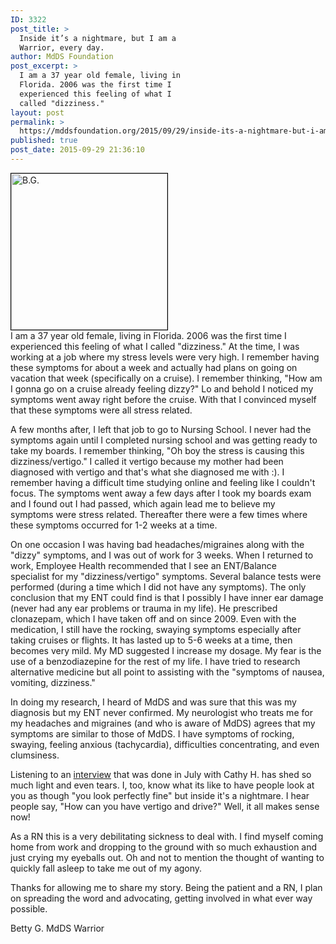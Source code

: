 ```yaml
---
ID: 3322
post_title: >
  Inside it’s a nightmare, but I am a
  Warrior, every day.
author: MdDS Foundation
post_excerpt: >
  I am a 37 year old female, living in
  Florida. 2006 was the first time I
  experienced this feeling of what I
  called "dizziness."
layout: post
permalink: >
  https://mddsfoundation.org/2015/09/29/inside-its-a-nightmare-but-i-am-a-warrior-every-day/
published: true
post_date: 2015-09-29 21:36:10
---
```

<div><img class="alignleft wp-image-5440 size-full" style="border: 1px solid #000000;" src="https://mddsfoundation.org/wp-content/uploads/2017/08/bettyg.jpg" alt="B.G." width="250" height="250" /></div>
I am a 37 year old female, living in Florida. 2006 was the first time I experienced this feeling of what I called "dizziness." At the time, I was working at a job where my stress levels were very high. I remember having these symptoms for about a week and actually had plans on going on vacation that week (specifically on a cruise). I remember thinking, "How am I gonna go on a cruise already feeling dizzy?" Lo and behold I noticed my symptoms went away right before the cruise. With that I convinced myself that these symptoms were all stress related.

A few months after, I left that job to go to Nursing School. I never had the symptoms again until I completed nursing school and was getting ready to take my boards. I remember thinking, "Oh boy the stress is causing this dizziness/vertigo." I called it vertigo because my mother had been diagnosed with vertigo and that's what she diagnosed me with :). I remember having a difficult time studying online and feeling like I couldn't focus. The symptoms went away a few days after I took my boards exam and I found out I had passed, which again lead me to believe my symptoms were stress related. Thereafter there were a few times where these symptoms occurred for 1-2 weeks at a time.

On one occasion I was having bad headaches/migraines along with the "dizzy" symptoms, and I was out of work for 3 weeks. When I returned to work, Employee Health recommended that I see an ENT/Balance specialist for my "dizziness/vertigo" symptoms. Several balance tests were performed (during a time which I did not have any symptoms). The only conclusion that my ENT could find is that I possibly I have inner ear damage (never had any ear problems or trauma in my life). He prescribed clonazepam, which I have taken off and on since 2009. Even with the medication, I still have the rocking, swaying symptoms especially after taking cruises or flights. It has lasted up to 5-6 weeks at a time, then becomes very mild. My MD suggested I increase my dosage. My fear is the use of a benzodiazepine for the rest of my life. I have tried to research alternative medicine but all point to assisting with the "symptoms of nausea, vomiting, dizziness."

In doing my research, I heard of MdDS and was sure that this was my diagnosis but my ENT never confirmed. My neurologist who treats me for my headaches and migraines (and who is aware of MdDS) agrees that my symptoms are similar to those of MdDS. I have symptoms of rocking, swaying, feeling anxious (tachycardia), difficulties concentrating, and even clumsiness.

Listening to an <a href="http://cbsloc.al/1OgjbwH" target="_blank" rel="noopener">interview</a> that was done in July with Cathy H. has shed so much light and even tears. I, too, know what its like to have people look at you as though "you look perfectly fine" but inside it's a nightmare. I hear people say, "How can you have vertigo and drive?" Well, it all makes sense now!

As a RN this is a very debilitating sickness to deal with. I find myself coming home from work and dropping to the ground with so much exhaustion and just crying my eyeballs out. Oh and not to mention the thought of wanting to quickly fall asleep to take me out of my agony.

Thanks for allowing me to share my story. Being the patient and a RN, I plan on spreading the word and advocating, getting involved in what ever way possible.
<div>Betty G.
MdDS Warrior</div>